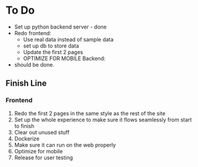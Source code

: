 # To Do

- Set up python backend server - done
- Redo frontend:
  - Use real data instead of sample data
  - set up db to store data
  - Update the first 2 pages
  - OPTIMIZE FOR MOBILE
Backend:
- should be done.

## Finish Line

### Frontend

1. Redo the first 2 pages in the same style as the rest of the site
2. Set up the whole experience to make sure it flows seamlessly from start to finish
3. Clear out unused stuff
4. Dockerize
5. Make sure it can run on the web properly
6. Optimize for mobile
7. Release for user testing
  